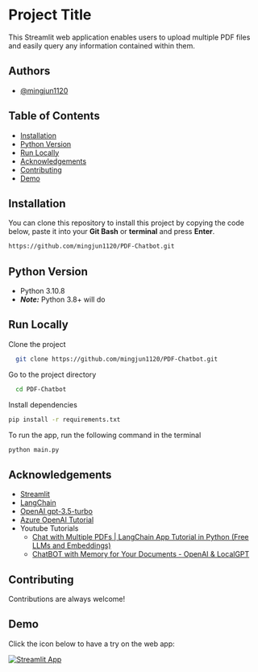 
# Project Title

This Streamlit web application enables users to upload multiple PDF files and easily query any information contained within them.


## Authors

- [@mingjun1120](https://www.github.com/mingjun1120)


## Table of Contents

- [Installation](#Installation)
- [Python Version](#python-version)
- [Run Locally](#run-locally)
- [Acknowledgements](#Acknowledgements)
- [Contributing](#Contributing)
- [Demo](#Demo)
## Installation

You can clone this repository to install this project
by copying the code below, paste it into your **Git Bash** or 
**terminal** and press **Enter**.

```bash
https://github.com/mingjun1120/PDF-Chatbot.git
```
## Python Version

- Python 3.10.8
- _**Note:**_ Python 3.8+ will do 
## Run Locally

Clone the project

```bash
  git clone https://github.com/mingjun1120/PDF-Chatbot.git
```

Go to the project directory

```bash
  cd PDF-Chatbot
```

Install dependencies

```bash
pip install -r requirements.txt
```

To run the app, run the following command in the terminal

```bash
python main.py
```


## Acknowledgements

- [Streamlit](https://streamlit.io/)
- [LangChain](https://python.langchain.com/)
- [OpenAI gpt-3.5-turbo](https://platform.openai.com/docs/models/gpt-3-5)
- [Azure OpenAI Tutorial](https://techcommunity.microsoft.com/t5/startups-at-microsoft/build-a-chatbot-to-query-your-documentation-using-langchain-and/ba-p/3833134)
- Youtube Tutorials
    - [Chat with Multiple PDFs | LangChain App Tutorial in Python (Free LLMs and Embeddings)](https://youtu.be/dXxQ0LR-3Hg)
    - [ChatBOT with Memory for Your Documents - OpenAI & LocalGPT](https://youtu.be/ct8XoZc9W7I)


## Contributing

Contributions are always welcome!


## Demo
Click the icon below to have a try on the web app:

[![Streamlit App](https://static.streamlit.io/badges/streamlit_badge_black_white.svg)](https://multipdf-chatbot.streamlit.app/)

